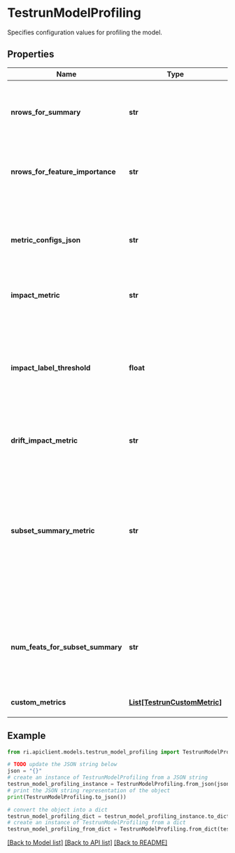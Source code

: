 # TestrunModelProfiling

Specifies configuration values for profiling the model.

## Properties

Name | Type | Description | Notes
------------ | ------------- | ------------- | -------------
**nrows_for_summary** | **str** | Number of rows to perform inference on the model if no predictions. | [optional] 
**nrows_for_feature_importance** | **str** | Number of rows to calculate feature importance over. | [optional] 
**metric_configs_json** | **str** | JSON map of metric API names to keyword arguments, which allows configuration of arbitrary metrics. | [optional] 
**impact_metric** | **str** | Default impact metric. | [optional] 
**impact_label_threshold** | **float** | Specifies the threshold for measuring model impact using labeled performance metrics instead of prediction metrics, assuming partial labels. | [optional] 
**drift_impact_metric** | **str** | Default drift impact metric. | [optional] 
**subset_summary_metric** | **str** | The subset performance degradation summary metric is calculated by taking the difference between the worst subset degradation and the overall degradation of the configured metric. | [optional] 
**num_feats_for_subset_summary** | **str** | Number of features over which the subset performance degradation summary metric is aggregated. | [optional] 
**custom_metrics** | [**List[TestrunCustomMetric]**](TestrunCustomMetric.md) | List of custom metrics. | [optional] 

## Example

```python
from ri.apiclient.models.testrun_model_profiling import TestrunModelProfiling

# TODO update the JSON string below
json = "{}"
# create an instance of TestrunModelProfiling from a JSON string
testrun_model_profiling_instance = TestrunModelProfiling.from_json(json)
# print the JSON string representation of the object
print(TestrunModelProfiling.to_json())

# convert the object into a dict
testrun_model_profiling_dict = testrun_model_profiling_instance.to_dict()
# create an instance of TestrunModelProfiling from a dict
testrun_model_profiling_from_dict = TestrunModelProfiling.from_dict(testrun_model_profiling_dict)
```
[[Back to Model list]](../README.md#documentation-for-models) [[Back to API list]](../README.md#documentation-for-api-endpoints) [[Back to README]](../README.md)

